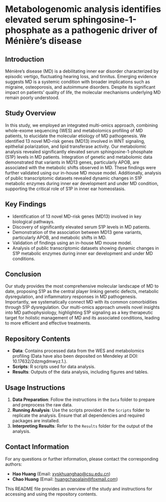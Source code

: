# Metabologenomic analysis identifies elevated serum sphingosine-1-phosphate as a pathogenic driver of Ménière’s disease

## Introduction
Ménière’s disease (MD) is a debilitating inner ear disorder characterized by episodic vertigo, fluctuating hearing loss, and tinnitus. Emerging evidence suggests MD is a systemic condition with broader implications such as migraine, osteoporosis, and autoimmune disorders. Despite its significant impact on patients' quality of life, the molecular mechanisms underlying MD remain poorly understood.

## Study Overview
In this study, we employed an integrated multi-omics approach, combining whole-exome sequencing (WES) and metabolomics profiling of MD patients, to elucidate the molecular etiology of MD pathogenesis. We identified 13 novel MD-risk genes (MD13) involved in WNT signaling, epithelial polarization, and lipid transferase activity. Our metabolomic analysis revealed significantly elevated serum sphingosine-1-phosphate (S1P) levels in MD patients. Integration of genetic and metabolomic data demonstrated that variants in MD13 genes, particularly APOB, are associated with the metabolic shifts observed in MD. These findings were further validated using our in-house MD mouse model. Additionally, analysis of public transcriptomic datasets revealed dynamic changes in S1P metabolic enzymes during inner ear development and under MD condition, supporting the critical role of S1P in inner ear homeostasis.

## Key Findings
- Identification of 13 novel MD-risk genes (MD13) involved in key biological pathways.
- Discovery of significantly elevated serum S1P levels in MD patients.
- Demonstration of the association between MD13 gene variants, particularly APOB, and metabolic shifts in MD.
- Validation of findings using an in-house MD mouse model.
- Analysis of public transcriptomic datasets showing dynamic changes in S1P metabolic enzymes during inner ear development and under MD conditions.

## Conclusion
Our study provides the most comprehensive molecular landscape of MD to date, proposing S1P as the central player linking genetic defects, metabolic dysregulation, and inflammatory responses in MD pathogenesis. Importantly, we systematically connect MD with its common comorbidities through S1P dysregulation. Our multi-omics approach unveils novel insights into MD pathophysiology, highlighting S1P signaling as a key therapeutic target for holistic management of MD and its associated conditions, leading to more efficient and effective treatments.

## Repository Contents
- **Data**: Contains processed data from the WES and metabolomics profiling (Data have also been deposited on Mendeley at DOI: 10.17632/2dzmgdmwyz.1.).
- **Scripts**: R scripts used for data analysis.
- **Results**: Outputs of the data analysis, including figures and tables.

## Usage Instructions
1. **Data Preparation**: Follow the instructions in the `Data` folder to prepare and preprocess the raw data.
2. **Running Analysis**: Use the scripts provided in the `Scripts` folder to replicate the analysis. Ensure that all dependencies and required packages are installed.
3. **Interpreting Results**: Refer to the `Results` folder for the output of the analysis.

## Contact Information
For any questions or further information, please contact the corresponding authors:
- **Hao Huang** (Email: xyskhuanghao@csu.edu.cn)
- **Chao Huang** (Email: huangchaoalain@foxmail.com)

This README file provides an overview of the study and instructions for accessing and using the repository contents.
